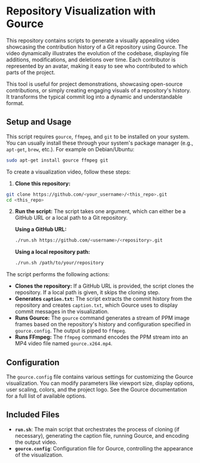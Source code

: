 # Repository Visualization with Gource

This repository contains scripts to generate a visually appealing video showcasing the contribution history of a Git repository using Gource. The video dynamically illustrates the evolution of the codebase, displaying file additions, modifications, and deletions over time.  Each contributor is represented by an avatar, making it easy to see who contributed to which parts of the project.

This tool is useful for project demonstrations, showcasing open-source contributions, or simply creating engaging visuals of a repository's history. It transforms the typical commit log into a dynamic and understandable format.

## Setup and Usage

This script requires `gource`, `ffmpeg`, and `git` to be installed on your system.  You can usually install these through your system's package manager (e.g., `apt-get`, `brew`, etc.). For example on Debian/Ubuntu:

```bash
sudo apt-get install gource ffmpeg git
```

To create a visualization video, follow these steps:

1. **Clone this repository:**

```bash
git clone https://github.com/<your_username>/<this_repo>.git
cd <this_repo>
```

2. **Run the script:**  The script takes one argument, which can either be a GitHub URL or a local path to a Git repository.

   **Using a GitHub URL:**

   ```bash
   ./run.sh https://github.com/<username>/<repository>.git
   ```

   **Using a local repository path:**

   ```bash
   ./run.sh /path/to/your/repository
   ```

The script performs the following actions:

- **Clones the repository:** If a GitHub URL is provided, the script clones the repository. If a local path is given, it skips the cloning step.
- **Generates `caption.txt`:**  The script extracts the commit history from the repository and creates `caption.txt`, which Gource uses to display commit messages in the visualization.
- **Runs Gource:** The `gource` command generates a stream of PPM image frames based on the repository's history and configuration specified in `gource.config`. The output is piped to `ffmpeg`.
- **Runs FFmpeg:** The `ffmpeg` command encodes the PPM stream into an MP4 video file named `gource.x264.mp4`.


## Configuration

The `gource.config` file contains various settings for customizing the Gource visualization. You can modify parameters like viewport size, display options, user scaling, colors, and the project logo. See the Gource documentation for a full list of available options.

## Included Files

- **`run.sh`**:  The main script that orchestrates the process of cloning (if necessary), generating the caption file, running Gource, and encoding the output video.
- **`gource.config`**: Configuration file for Gource, controlling the appearance of the visualization.
